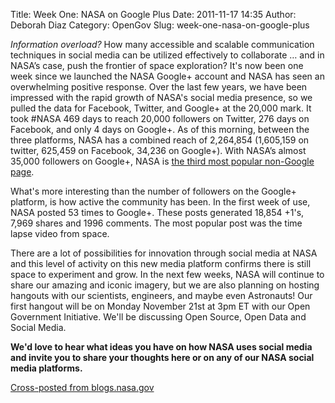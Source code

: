 Title: Week One: NASA on Google Plus
Date: 2011-11-17 14:35
Author: Deborah Diaz
Category: OpenGov
Slug: week-one-nasa-on-google-plus

*Information overload?* How many accessible and scalable communication
techniques in social media can be utilized effectively to collaborate …
and in NASA’s case, push the frontier of space exploration? It's now
been one week since we launched the NASA Google+ account and NASA has
seen an overwhelming positive response. Over the last few years, we have
been impressed with the rapid growth of NASA's social media presence, so
we pulled the data for Facebook, Twitter, and Google+ at the 20,000
mark. It took \#NASA 469 days to reach 20,000 followers on Twitter, 276
days on Facebook, and only 4 days on Google+. As of this morning,
between the three platforms, NASA has a combined reach of 2,264,854
(1,605,159 on twitter, 625,459 on Facebook, 34,236 on Google+). With
NASA’s almost 35,000 followers on Google+, NASA is [the third most
popular non-Google page][].

What's more interesting than the number of followers on the Google+
platform, is how active the community has been. In the first week of
use, NASA posted 53 times to Google+. These posts generated 18,854 +1's,
7,969 shares and 1996 comments. The most popular post was the time lapse
video from space.

There are a lot of possibilities for innovation through social media at
NASA and this level of activity on this new media platform confirms
there is still space to experiment and grow. In the next few weeks, NASA
will continue to share our amazing and iconic imagery, but we are also
planning on hosting hangouts with our scientists, engineers, and maybe
even Astronauts! Our first hangout will be on Monday November 21st at
3pm ET with our Open Government Initiative. We'll be discussing Open
Source, Open Data and Social Media.

**We'd love to hear what ideas you have on how NASA uses social media
and invite you to share your thoughts here or on any of our NASA social
media platforms.**

[Cross-posted from blogs.nasa.gov][]

  [the third most popular non-Google page]: http://socialstatistics.com/top/pages
  [Cross-posted from blogs.nasa.gov]: http://blogs.nasa.gov/cm/blog/NASA-CIO-Blog/posts/post_1321551149622.html
